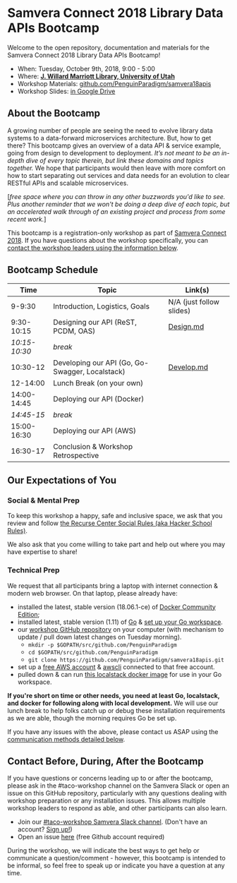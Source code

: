 # Samvera Connect 2018 Library Data APIs Bootcamp

Welcome to the open repository, documentation and materials for the Samvera Connect 2018 Library Data APIs Bootcamp!

* When: Tuesday, October 9th, 2018, 9:00 - 5:00
* Where: [**J. Willard Marriott Library, University of Utah**](https://www.lib.utah.edu/info/directions.php)
* Workshop Materials: [github.com/PenguinParadigm/samvera18apis](https://github.com/PenguinParadigm/samvera18apis)
* Workshop Slides: [in Google Drive](https://docs.google.com/presentation/d/1wi5AlRt-r79xH-rQ1j6PbFTNz6bgqPVrznWt6HuNwYg/edit?usp=sharing)

## About the Bootcamp

A growing number of people are seeing the need to evolve library data systems to a data-forward microservices architecture. But, how to get there? This bootcamp gives an overview of a data API & service example, going from design to development to deployment. *It’s not meant to be an in-depth dive of every topic therein, but link these domains and topics together.* We hope that participants would then leave with more comfort on how to start separating out services and data needs for an evolution to clear RESTful APIs and scalable microservices.

[*free space where you can throw in any other buzzwords you'd like to see. Plus another reminder that we won't be doing a deep dive of each topic, but an accelerated walk through of an existing project and process from some recent work.*]

This bootcamp is a registration-only workshop as part of [Samvera Connect 2018](https://connect2018.lib.utah.edu/). If you have questions about the workshop specifically, you can [contact the workshop leaders using the information below](#contact-before-during-after-the-bootcamp).

## Bootcamp Schedule

Time          | Topic                                           | Link(s)
------------- | ----------------------------------------------- | ------------------------------------------
9-9:30        | Introduction, Logistics, Goals                  | N/A (just follow slides)
9:30-10:15    | Designing our API (ReST, PCDM, OAS)             | [Design.md](https://github.com/PenguinParadigm/samvera18apis/blob/master/Design.md)
*10:15-10:30* | *break*                                         |
10:30-12      | Developing our API (Go, Go-Swagger, Localstack) | [Develop.md](https://github.com/PenguinParadigm/samvera18apis/blob/master/Develop.md)
12-14:00      | Lunch Break (on your own)                       |
14:00-14:45   | Deploying our API (Docker)                      |
*14:45-15*    | *break*                                         |
15:00-16:30   | Deploying our API (AWS)                         |
16:30-17      | Conclusion & Workshop Retrospective             |

## Our Expectations of You

### Social & Mental Prep

To keep this workshop a happy, safe and inclusive space, we ask that you review and follow [the Recurse Center Social Rules (aka Hacker School Rules)](https://www.recurse.com/manual#sub-sec-social-rules).

We also ask that you come willing to take part and help out where you may have expertise to share!

### Technical Prep

We request that all participants bring a laptop with internet connection & modern web browser. On that laptop, please already have:


- installed the latest, stable version (18.06.1-ce) of [Docker Community Edition](https://www.docker.com/community-edition);
- installed latest, stable version (1.11) of [Go](https://golang.org/doc/install#install) & [set up your Go workspace](https://github.com/sul-dlss-labs/taco#go-local-development-setup).
- our [workshop GitHub repository](https://github.com/PenguinParadigm/samvera18apis) on your computer (with mechanism to update / pull down latest changes on Tuesday morning).
  - `mkdir -p $GOPATH/src/github.com/PenguinParadigm`
  - `cd $GOPATH/src/github.com/PenguinParadigm`
  - `git clone https://github.com/PenguinParadigm/samvera18apis.git`
- set up a [free AWS account](https://aws.amazon.com/free/) & [awscli](https://docs.aws.amazon.com/cli/latest/userguide/installing.html) connected to that free account.
- pulled down & can run [this localstack docker image](https://hub.docker.com/r/localstack/localstack/) for use in your Go workspace.

**If you're short on time or other needs, you need at least Go, localstack, and docker for following along with local development.** We will use our lunch break to help folks catch up or debug these installation requirements as we are able, though the morning requires Go be set up.

If you have any issues with the above, please contact us ASAP using the [communication methods detailed below](#contact-before-during-after-the-bootcamp).

## Contact Before, During, After the Bootcamp

If you have questions or concerns leading up to or after the bootcamp, please ask in the #taco-workshop channel on the Samvera Slack or open an issue on this GitHub repository, particularly with any questions dealing with workshop preparation or any installation issues. This allows multiple workshop leaders to respond as able, and other participants can also learn.
- Join our [#taco-workshop Samvera Slack channel](https://samvera.slack.com/messages/taco-workshop/). (Don't have an account? [Sign up!](http://slack.samvera.org))
- Open an issue [here](https://github.com/PenguinParadigm/samvera18apis/issues) (free Github account required)


During the workshop, we will indicate the best ways to get help or communicate a question/comment - however, this bootcamp is intended to be informal, so feel free to speak up or indicate you have a question at any time.

